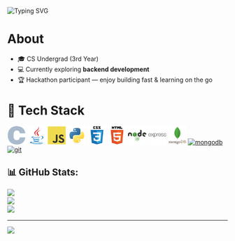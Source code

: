 <!-- Typing SVG Banner -->
<p>
  <img
    src="https://readme-typing-svg.herokuapp.com?font=Press+Start+2P&size=25&pause=1000&color=B6F500&width=400&lines=Hi,+I'm+Nazmin;"
    alt="Typing SVG"
  />
</p>


# About
- 🎓 CS Undergrad (3rd Year)
- 💻 Currently exploring **backend development** 
- 🏆 Hackathon participant — enjoy building fast & learning on the go

          
      

           
# 🚀 Tech Stack
<p><a target="_blank" href="https://raw.githubusercontent.com/devicons/devicon/master/icons/c/c-original.svg" style="display: inline-block;"><img src="https://raw.githubusercontent.com/devicons/devicon/master/icons/c/c-original.svg" alt="c" width="42" height="42" /></a>
<a target="_blank" href="https://raw.githubusercontent.com/devicons/devicon/master/icons/java/java-original.svg" style="display: inline-block;"><img src="https://raw.githubusercontent.com/devicons/devicon/master/icons/java/java-original.svg" alt="java" width="42" height="42" /></a>
<a target="_blank" href="https://raw.githubusercontent.com/devicons/devicon/master/icons/javascript/javascript-original.svg" style="display: inline-block;"><img src="https://raw.githubusercontent.com/devicons/devicon/master/icons/javascript/javascript-original.svg" alt="javascript" width="42" height="42" /></a>
<a target="_blank" href="https://raw.githubusercontent.com/devicons/devicon/master/icons/python/python-original.svg" style="display: inline-block;"><img src="https://raw.githubusercontent.com/devicons/devicon/master/icons/python/python-original.svg" alt="python" width="42" height="42" /></a>
<a target="_blank" href="https://raw.githubusercontent.com/devicons/devicon/master/icons/css3/css3-original-wordmark.svg" style="display: inline-block;"><img src="https://raw.githubusercontent.com/devicons/devicon/master/icons/css3/css3-original-wordmark.svg" alt="css3" width="42" height="42" /></a>
<a target="_blank" href="https://raw.githubusercontent.com/devicons/devicon/master/icons/html5/html5-original-wordmark.svg" style="display: inline-block;"><img src="https://raw.githubusercontent.com/devicons/devicon/master/icons/html5/html5-original-wordmark.svg" alt="html5" width="42" height="42" /></a>
<a target="_blank" href="https://raw.githubusercontent.com/devicons/devicon/master/icons/nodejs/nodejs-original-wordmark.svg" style="display: inline-block;"><img src="https://raw.githubusercontent.com/devicons/devicon/master/icons/nodejs/nodejs-original-wordmark.svg" alt="nodejs" width="42" height="42" /></a>
<a target="_blank" href="https://raw.githubusercontent.com/devicons/devicon/master/icons/express/express-original-wordmark.svg" style="display: inline-block;"><img src="https://raw.githubusercontent.com/devicons/devicon/master/icons/express/express-original-wordmark.svg" alt="express" width="42" height="42" /></a>
<a target="_blank" href="https://raw.githubusercontent.com/devicons/devicon/master/icons/mongodb/mongodb-original-wordmark.svg" style="display: inline-block;"><img src="https://raw.githubusercontent.com/devicons/devicon/master/icons/mongodb/mongodb-original-wordmark.svg" alt="mongodb" width="42" height="42" /></a>
<a target="_blank" href="https://cdn.jsdelivr.net/gh/devicons/devicon@latest/icons/postgresql/postgresql-original-wordmark.svg" style="display: inline-block;"><img src="https://cdn.jsdelivr.net/gh/devicons/devicon@latest/icons/postgresql/postgresql-original-wordmark.svg" alt="mongodb" width="42" height="42" /></a>
<a target="_blank" href="https://www.vectorlogo.zone/logos/git-scm/git-scm-icon.svg" style="display: inline-block;"><img src="https://www.vectorlogo.zone/logos/git-scm/git-scm-icon.svg" alt="git" width="42" height="42" /></a>
</p>



## 📊 GitHub Stats:
![](https://github-readme-stats.vercel.app/api?username=Nazmin-Babubaker&theme=calm_pink&hide_border=true&include_all_commits=true&count_private=true)<br/>
![](https://nirzak-streak-stats.vercel.app/?user=Nazmin-Babubaker&theme=calm_pink&hide_border=true)<br/>
![](https://github-readme-stats.vercel.app/api/top-langs/?username=Nazmin-Babubaker&theme=calm_pink&hide_border=true&include_all_commits=true&count_private=true&layout=compact)

---
[![](https://visitcount.itsvg.in/api?id=Nazmin-Babubaker&icon=0&color=0)](https://visitcount.itsvg.in)

